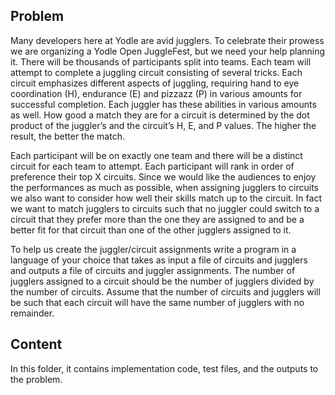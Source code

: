 <h2>Problem</h2>
Many developers here at Yodle are avid jugglers. To celebrate their prowess we are organizing a Yodle Open JuggleFest, but we need your help planning it. 
There will be thousands of participants split into teams. Each team will attempt to complete a juggling circuit consisting of several tricks. Each circuit
emphasizes different aspects of juggling, requiring hand to eye coordination (H), endurance (E) and pizzazz (P) in various amounts for successful completion. Each juggler has these abilities in various amounts as well. How good a match they are for a circuit is determined by the dot product of the juggler’s and the circuit’s H, E, and P values.
The higher the result, the better the match.

Each participant will be on exactly one team and there will be a distinct circuit for each team to attempt. Each participant will rank in 
order of preference their top X circuits. Since we would like the audiences to enjoy the performances as much as possible, when assigning 
jugglers to circuits we also want to consider how well their skills match up to the circuit. In fact we want to match jugglers to circuits 
such that no juggler could switch to a circuit that they prefer more than the one they are assigned to and be a better fit for that circuit 
than one of the other jugglers assigned to it.

To help us create the juggler/circuit assignments write a program in a language of your choice that takes as input a file of circuits and 
jugglers and outputs a file of circuits and juggler assignments. The number of jugglers assigned to a circuit should be the number of 
jugglers divided by the number of circuits. Assume that the number of circuits and jugglers will be such that each circuit will have the 
same number of jugglers with no remainder.

<h2>Content</h2>
In this folder, it contains implementation code, test files, and the outputs to the problem.
